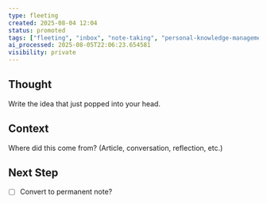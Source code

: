 ```yaml
---
type: fleeting
created: 2025-08-04 12:04
status: promoted
tags: ["fleeting", "inbox", "note-taking", "personal-knowledge-management", "productivity", "productivity-systems", "thought-management"]
ai_processed: 2025-08-05T22:06:23.654581
visibility: private
---
```

<!--
NOTE: This file uses a static date for validation. For new notes, use:
created: 2025-08-04 12:04
-->

## Thought  
Write the idea that just popped into your head.

## Context  
Where did this come from? (Article, conversation, reflection, etc.)

## Next Step  
- [ ] Convert to permanent note?
